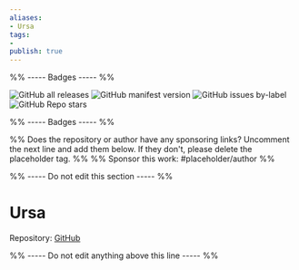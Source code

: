 ```yaml
---
aliases:
- Ursa
tags: 
- 
publish: true
---
```


%% ----- Badges ----- %%

![GitHub all releases](https://img.shields.io/github/downloads/obsidian-ezs/obsidian-ursa/total?color=573E7A&logo=github&style=for-the-badge) 
![GitHub manifest version](https://img.shields.io/github/manifest-json/v/obsidian-ezs/obsidian-ursa?color=573E7A&logo=github&style=for-the-badge) 
![GitHub issues by-label](https://img.shields.io/github/issues/obsidian-ezs/obsidian-ursa/help%20wanted?color=573E7A&logo=github&style=for-the-badge) 
![GitHub Repo stars](https://img.shields.io/github/stars/obsidian-ezs/obsidian-ursa?color=573E7A&logo=github&style=for-the-badge)

%% ----- Badges ----- %%

%% Does the repository or author have any sponsoring links? Uncomment the next line and add them below. If they don't, please delete the placeholder tag. %%
%% Sponsor this work: #placeholder/author %%

%% ----- Do not edit this section ----- %%

# Ursa

Repository: [GitHub](https://github.com/obsidian-ezs/obsidian-ursa)



%% ----- Do not edit anything above this line ----- %% 
